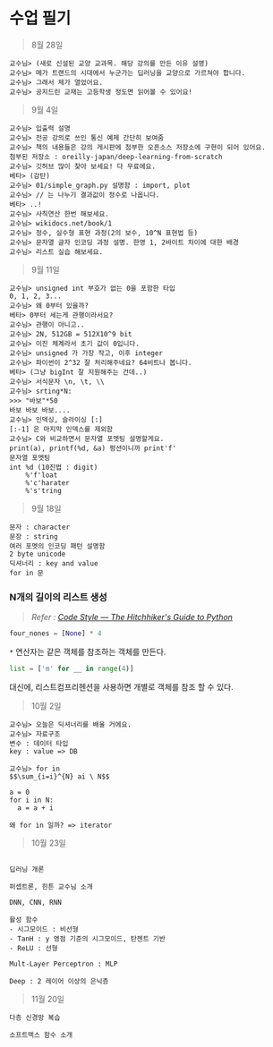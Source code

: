 # 수업 필기

> 8월 28일

```
교수님> (새로 신설된 교양 교과목. 해당 강의를 만든 이유 설명)
교수님> 메가 트랜드의 시대에서 누군가는 딥러닝을 교양으로 가르쳐야 합니다.
교수님> 그래서 제가 열었어요.
교수님> 공지드린 교재는 고등학생 정도면 읽어볼 수 있어요!
```

> 9월 4일

```
교수님> 입출력 설명
교수님> 전공 강의로 쓰인 통신 예제 간단히 보여줌
교수님> 책의 내용들은 강의 게시판에 첨부한 오픈소스 저장소에 구현이 되어 있어요.
첨부된 저장소 : oreilly-japan/deep-learning-from-scratch
교수님> 깃허브 많이 찾아 보세요! 다 무료에요.
베타> (감탄)
교수님> 01/simple_graph.py 설명함 : import, plot
교수님> // 는 나누기 결과값이 정수로 나옵니다.
베타> ..!
교수님> 사칙연산 한번 해보세요.
교수님> wikidocs.net/book/1
교수님> 정수, 실수형 표현 과정(2의 보수, 10^N 표현법 등)
교수님> 문자열 글자 인코딩 과정 설명. 한영 1, 2바이트 차이에 대한 배경
교수님> 리스트 실습 해보세요.
```

> 9월 11일

```
교수님> unsigned int 부호가 없는 0을 포함한 타입
0, 1, 2, 3...
교수님> 왜 0부터 있을까?
베타> 0부터 세는게 관행이라서요?
교수님> 관행이 아니고..
교수님> 2N, 512GB = 512X10^9 bit
교수님> 이진 체계라서 초기 값이 0입니다.
교수님> unsigned 가 가장 작고, 이후 integer
교수님> 파이썬이 2^32 잘 처리해주네요? 64비트나 봅니다.
베타> (그냥 bigInt 잘 지원해주는 건데..)
교수님> 서식문자 \n, \t, \\
교수님> srting*N:
>>> "바보"*50
바보 바보 바보....
교수님> 인덱싱, 슬라이싱 [:]
[:-1] 은 마지막 인덱스를 제외함
교수님> C와 비교하면서 문자열 포멧팅 설명할게요.
print(a), printf(%d, &a) 펑션이니까 print'f' 
문자열 포멧팅
int %d (10진법 : digit)
    %'f'loat
    %'c'harater
    %'s'tring
```

> 9월 18일

```
문자 : character
문장 : string
여러 포멧의 인코딩 패턴 설명함
2 byte unicode
딕셔너리 : key and value
for in 문
```

### N개의 길이의 리스트 생성

> _Refer : [Code Style — The Hitchhiker's Guide to Python](https://docs.python-guide.org/writing/style/#create-a-length-n-list-of-lists)_

```python
four_nones = [None] * 4
```

 `*` 연산자는 같은 객체를 참조하는 객체를 만든다.


```python
list = ['m' for __ in range(4)]
```

대신에, 리스트컴프리헨션을 사용하면 개별로 객체를 참조 할 수 있다.

> 10월 2일

```
교수님> 오늘은 딕셔너리를 배울 거에요.
교수님> 자료구조
변수 : 데이터 타입
key : value => DB

교수님> for in
$$\sum_{i=i}^{N} ai \ N$$

a = 0
for i in N:
  a = a + i

왜 for in 일까? => iterator
```

> 10월 23일

```

딥러닝 개론

퍼셉트론, 힌튼 교수님 소개

DNN, CNN, RNN

활성 함수
- 시그모이드 : 비선형
- TanH : y 영점 기준의 시그모이드, 탄젠트 기반
- ReLU : 선형

Mult-Layer Perceptron : MLP

Deep : 2 레이어 이상의 은닉층
```

> 11월 20일

```
다층 신경망 복습

소프트맥스 함수 소개
```
